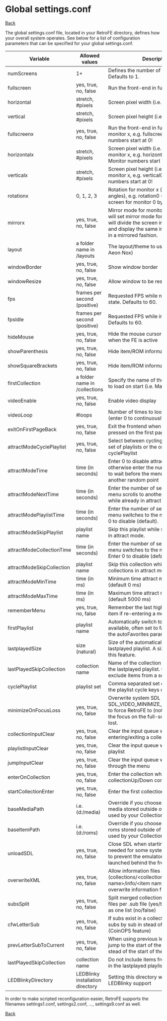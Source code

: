 # Global settings.conf
[Back](README.md)


The global settings.conf file, located in your RetroFE directory,
defines how your overall system operates. See below for a list of
configuration parameters that can be specified for your global
settings.conf.

| Variable                  | Allowed values                   | Description                                                                                                                                                                              |
|---------------------------|----------------------------------|------------------------------------------------------------------------------------------------------------------------------------------------------------------------------------------|
| numScreens                | 1+                               | Defines the number of monitors used. Defaults to 1.                                                                                                                                      |
| fullscreen                | yes, true, no, false             | Run the front-end in fullscreen                                                                                                                                                          |
| horizontal                | stretch, #pixels                 | Screen pixel width (i.e. 1920)                                                                                                                                                           |
| vertical                  | stretch, #pixels                 | Screen pixel height (i.e. 1080)                                                                                                                                                          |
| fullscreenx               | yes, true, no, false             | Run the front-end in fullscreen on monitor x, e.g. fullscreen0 = no. Monitor numbers start at 0!                                                                                         |
| horizontalx               | stretch, #pixels                 | Screen pixel width (i.e. 1920) for monitor x, e.g. horizontal0 = 1920. Monitor numbers start at 0!                                                                                       |
| verticalx                 | stretch, #pixels                 | Screen pixel height (i.e. 1080) for monitor x, e.g. vertical0 = 1080. Monitor numbers start at 0!                                                                                        |
| rotationx                 | 0, 1, 2, 3                       | Rotation for monitor x (in 90 degree angles), e.g. rotation0 = 1 will rotate the screen for monitor 0 by 90 degrees.                                                                     |
| mirrorx                   | yes, true, no, false             | Mirror mode for monitor x, e.g. mirror0 will set mirror mode for monitor 0. This will divide the screen into two halves, and display the same images in each half in a mirrored fashion. |
| layout                    | a folder name in /layouts        | The layout/theme to use for RetroFE (i.e. Aeon Nox)                                                                                                                                      |
| windowBorder              | yes, true, no, false             | Show window border                                                                                                                                                                       |
| windowResize              | yes, true, no, false             | Allow window to be resized                                                                                                                                                               |
| fps                       | frames per second (positive)     | Requested FPS while not in the idle state. Defaults to 60.                                                                                                                               |
| fpsIdle                   | frames per second (positive)     | Requested FPS while in the idle state. Defaults to 60.                                                                                                                                   |
| hideMouse                 | yes, true, no, false             | Hide the mouse cursor on the screen when the FE is active                                                                                                                                |
| showParenthesis           | yes, true, no, false             | Hide item/ROM information between ()                                                                                                                                                     |
| showSquareBrackets        | yes, true, no, false             | Hide item/ROM information between \[\]                                                                                                                                                   |
| firstCollection           | a folder name in /collections    | Specify the name of the first collection to load on start (i.e. Main)                                                                                                                    |
| videoEnable               | yes, true, no, false             | Enable video display                                                                                                                                                                     |
| videoLoop                 | #loops                           | Number of times to loop video playback (enter 0 to continuously loop)                                                                                                                    |
| exitOnFirstPageBack       | yes, true, no, false             | Exit the frontend when the back button is pressed on the first page                                                                                                                      |
| attractModeCyclePlaylist  | yes, true, no, false             | Select between cycling through the full set of playlists or the ones defined in the cyclePlaylist                                                                                        |
| attractModeTime           | time (in seconds)                | Enter 0 to disable attract mode, otherwise enter the number of seconds to wait before the menu scrolls to another random point                                                           |
| attractModeNextTime       | time (in seconds)                | Enter the number of seconds before the menu scrolls to another random point while already in attract mode                                                                                |
| attractModePlaylistTime   | time (in seconds)                | Enter the number of seconds before the menu switches to the next playlist. Enter 0 to disable (default).                                                                                 |
| attractModeSkipPlaylist   | playlist name                    | Skip this playlist while switching playlist in attract mode.                                                                                                                             |
| attractModeCollectionTime | time (in seconds)                | Enter the number of seconds before the menu switches to the next collection. Enter 0 to disable (default).                                                                               |
| attractModeSkipCollection | playlist name                    | Skip this collection while switching collections in attract mode.                                                                                                                        |
| attractModeMinTime        | time (in ms)                     | Minimum time attract mode will scroll (default 0 ms)                                                                                                                                     |
| attractModeMaxTime        | time (in ms)                     | Maximum time attract mode will scroll (default 5000 ms)                                                                                                                                  |
| rememberMenu              | yes, true, no, false             | Remember the last highlighted menu item if re-entering a menu                                                                                                                            |
| firstPlaylist             | playlist name                    | Automatically switch to this playlist if it is available, often set to favorites. Replaces the autoFavorites parameter.                                                                  |
| lastplayedSize            | size (natural)                   | Size of the automatically generated lastplayed playlist. A size of 0 disabled this feature.                                                                                              |
| lastPlayedSkipCollection  | collection name                  | Name of the collection not included in the lastplayed playlist. Generally used to exclude items from a settings collection.                                                              |
| cyclePlaylist             | playlist set                     | Comma separated set of playlists that the playlist cycle keys cycle through.                                                                                                             |
| minimizeOnFocusLoss       | yes, true, no, false             | Overwrite system SDL default for SDL_VIDEO_MINIMIZE_ON_FOCUS_LOSS to force RetroFE to (not) minimize when the focus on the full-screen window is lost.                                   |
| collectionInputClear      | yes, true, no, false             | Clear the input queue when entering/exiting a collection                                                                                                                                 |
| playlistInputClear        | yes, true, no, false             | Clear the input queue when changing playlist                                                                                                                                             |
| jumpInputClear            | yes, true, no, false             | Clear the input queue when jumping through the menu                                                                                                                                      |
| enterOnCollection         | yes, true, no, false             | Enter the collection when using collectionUp/Down controls                                                                                                                               |
| startCollectionEnter      | yes, true, no, false             | Enter the first collection RetroFE boot                                                                                                                                                  |
| baseMediaPath             | i.e.(d:/media)                   | Override if you choose to have your media stored outside of RetroFE. Can be used by your Collection Settings.conf.                                                                       |
| baseItemPath              | i.e.(d:/roms)                    | Override if you choose to have your roms stored outside of RetroFE. Can be used by your Collection Settings.conf.                                                                        |
| unloadSDL                 | yes, true, no, false             | Close SDL when starting a game. This is needed for some systems like RetroPie to prevent the emulator from being launched behind the front-end.                                          |
| overwriteXML              | yes, true, no, false             | Allow information files (collections/\<collection name>/info/\<item name>.conf) to overwrite information from meta.db                                                                    |
| subsSplit                 | yes, true, no, false             | Split merged collections based on .sub files per .sub file (yes/true) or sort them as one list (no/false)                                                                                |
| cfwLetterSub              | yes, true, no, false             | If subs exist in a collection, jump those subs by sub in stead of by letter (CoinOPS feature)                                                                                            |
| prevLetterSubToCurrent    | yes, true, no, false             | When using previous letter control, it will jump to the start of the current letter in stead of the start of the previous one                                                            |
| lastPlayedSkipCollection  | collection name                  | Do not include items from this collection in the lastplayed playlist                                                                                                                     |
| LEDBlinkyDirectory        | LEDBlinky installation directory | Setting this directory will enable LEDBlinky support                                                                                                                                     |

In order to make scripted reconfiguration easier, RetroFE supports the
filenames settings1.conf, settings2.conf, ..., settings9.conf as well.

[Back](README.md)
